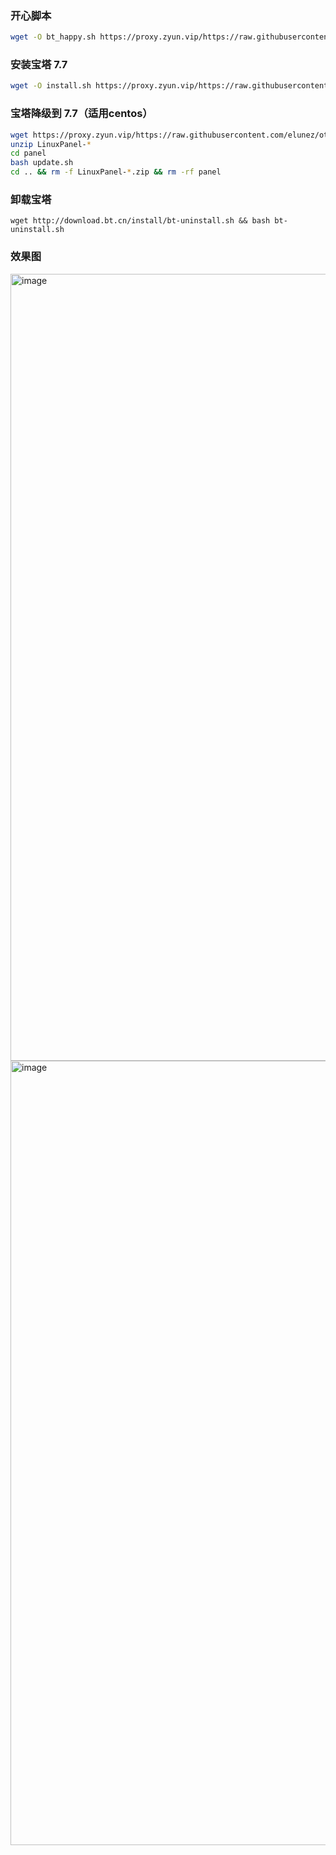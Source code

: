 ### 开心脚本

```bash
wget -O bt_happy.sh https://proxy.zyun.vip/https://raw.githubusercontent.com/elunez/other_script/master/bt_7.7_happy/bt_happy.sh && chmod +x bt_happy.sh && ./bt_happy.sh
```

### 安装宝塔 7.7

```bash
wget -O install.sh https://proxy.zyun.vip/https://raw.githubusercontent.com/elunez/other_script/master/btpanel-v7.7.0/install/install_panel.sh && bash install.sh
```

### 宝塔降级到 7.7（适用centos）

```bash
wget https://proxy.zyun.vip/https://raw.githubusercontent.com/elunez/other_script/master/bt_7.7_happy/LinuxPanel-7.7.0.zip
unzip LinuxPanel-*
cd panel
bash update.sh
cd .. && rm -f LinuxPanel-*.zip && rm -rf panel
```

### 卸载宝塔

```
wget http://download.bt.cn/install/bt-uninstall.sh && bash bt-uninstall.sh
```
### 效果图

<img width="1259" alt="image" src="https://user-images.githubusercontent.com/42142420/190320252-4e53840f-98c8-49e0-b6a9-d9517060dadd.png">

<img width="1255" alt="image" src="https://user-images.githubusercontent.com/42142420/190320337-3b8d3de3-479c-460e-be13-0d2ca3170a90.png">
